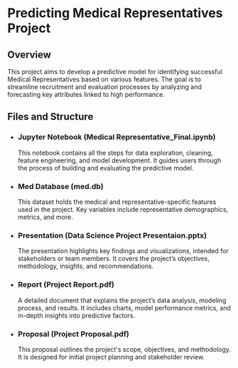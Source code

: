 # Predicting Medical Representatives Project
## Overview
This project aims to develop a predictive model for identifying successful Medical Representatives based on various features. The goal is to streamline recruitment and evaluation processes by analyzing and forecasting key attributes linked to high performance.
## Files and Structure
* ### Jupyter Notebook (Medical Representative_Final.ipynb)
  This notebook contains all the steps for data exploration, cleaning, feature engineering, and model development. It guides users through the process of building and evaluating the predictive model.
* ### Med Database (med.db)
  This dataset holds the medical and representative-specific features used in the project. Key variables include representative demographics, metrics, and more.
* ### Presentation (Data Science Project Presentaion.pptx)
  The presentation highlights key findings and visualizations, intended for stakeholders or team members. It covers the project’s objectives, methodology, insights, and recommendations.
* ### Report (Project Report.pdf)
  A detailed document that explains the project’s data analysis, modeling process, and results. It includes charts, model performance metrics, and in-depth insights into predictive factors.
* ### Proposal (Project Proposal.pdf)
  This proposal outlines the project's scope, objectives, and methodology. It is designed for initial project planning and stakeholder review.
